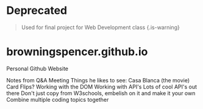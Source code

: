 # **Deprecated** 
> Used for final project for Web Development class {.is-warning}
> 
# browningspencer.github.io
Personal Github Website

Notes from Q&A Meeting
	Things he likes to see: 
	Casa Blanca (the movie)
	Card Flips?
	Working with the DOM
	Working with API's
	Lots of cool API's out there
	Don't just copy from W3schools, embelish on it and make it your own
	Combine multiple coding topics together
